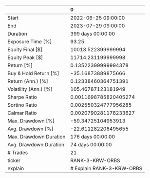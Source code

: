 |                        | 0                         |
|:-----------------------|:--------------------------|
| Start                  | 2022-06-25 09:00:00       |
| End                    | 2023-07-29 09:00:00       |
| Duration               | 399 days 00:00:00         |
| Exposure Time [%]      | 93.25                     |
| Equity Final [$]       | 10013.522399999994        |
| Equity Peak [$]        | 11714.231199999998        |
| Return [%]             | 0.13522399999994378       |
| Buy & Hold Return [%]  | -35.16873889875666        |
| Return (Ann.) [%]      | 0.12338460364751391       |
| Volatility (Ann.) [%]  | 105.46787123181949        |
| Sharpe Ratio           | 0.0011698785820405274     |
| Sortino Ratio          | 0.002550324777956285      |
| Calmar Ratio           | 0.0020790281178233627     |
| Max. Drawdown [%]      | -59.34725104953913        |
| Avg. Drawdown [%]      | -22.611282206495655       |
| Max. Drawdown Duration | 176 days 00:00:00         |
| Avg. Drawdown Duration | 74 days 00:00:00          |
| # Trades               | 21                        |
| ticker                 | RANK-3-KRW-ORBS           |
| explain                | # Explain RANK-3-KRW-ORBS |